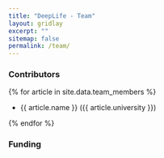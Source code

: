 ```yaml
---
title: "DeepLife - Team"
layout: gridlay
excerpt: ""
sitemap: false
permalink: /team/
---
```


### Contributors

{% for article in site.data.team_members %}
- <p> {{ article.name }} ({{ article.university }}) </p>
{% endfor %}

### Funding

<br>
<br>
